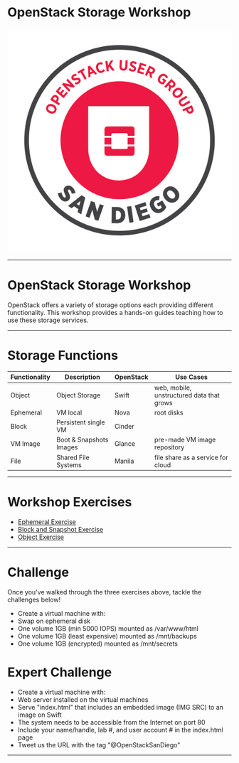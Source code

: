 <!--- GitPitch link: https://gitpitch.com/OpenStackSanDiego/CloudStorageWorkshop --->

# OpenStack Storage Workshop
![Logo](https://github.com/OpenStackSanDiego/CloudStorageWorkshop/blob/master/heroimage.jpeg?raw=true)
___

# OpenStack Storage Workshop

OpenStack offers a variety of storage options each providing different functionality. This workshop provides a hands-on guides teaching how to use these storage services.

___

# Storage Functions

| Functionality  | Description              | OpenStack | Use Cases                                    |
| -------------- | -------------------------| ----------|--------------------------------------------- |
| Object         | Object Storage           | Swift     | web, mobile, unstructured data that grows |
| Ephemeral      | VM local                 | Nova      | root disks |
| Block          | Persistent single VM     | Cinder    | |
| VM Image       | Boot & Snapshots Images  | Glance    | pre-made VM image repository |
| File           | Shared File Systems      | Manila    | file share as a service for cloud |
___

# Workshop Exercises

* <A HREF="EphemeralStorage.md">Ephemeral Exercise</A> 
* <A HREF="BlockStorage.md">Block and Snapshot Exercise</A>  
* <A HREF="ObjectStorage.md">Object Exercise</A>
___

# Challenge

Once you've walked through the three exercises above, tackle the challenges below!

* Create a virtual machine with:
* Swap on ephemeral disk
* One volume 1GB (min 5000 IOPS) mounted as /var/www/html
* One volume 1GB (least expensive) mounted as /mnt/backups
* One volume 1GB (encrypted) mounted as /mnt/secrets

# Expert Challenge

* Create a virtual machine with:
* Web server installed on the virtual machines
* Serve "index.html" that includes an embedded image (IMG SRC) to an image on Swift
* The system needs to be accessible from the Internet on port 80
* Include your name/handle, lab #, and user account # in the index.html page
* Tweet us the URL with the tag "@OpenStackSanDiego"
___


